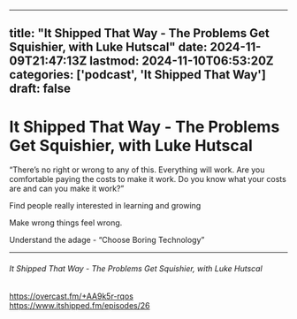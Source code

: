 
---
title: "It Shipped That Way - The Problems Get Squishier, with Luke Hutscal"
date: 2024-11-09T21:47:13Z
lastmod: 2024-11-10T06:53:20Z
categories: ['podcast', 'It Shipped That Way']
draft: false
---


# It Shipped That Way - The Problems Get Squishier, with Luke Hutscal

“There’s no right or wrong to any of this. Everything will work. Are you comfortable paying the costs to make it work. Do you know what your costs are and can you make it work?”

Find people really interested in learning and growing

Make wrong things feel wrong.

Understand the adage - “Choose Boring Technology”

---
###### It Shipped That Way - The Problems Get Squishier, with Luke Hutscal

https://overcast.fm/+AA9k5r-rqos  
https://www.itshipped.fm/episodes/26

<!-- #public -->
<!-- #podcast -->
<!-- #It Shipped That Way# -->

<!-- {BearID:08FBC00F-7F92-4400-9FCC-E0B474E6F12C} -->
